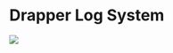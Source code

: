 # Drapper Log System

<div>
  <img src="https://media.discordapp.net/attachments/543922373875859458/1007229341719081011/unknown.png"/>
</div>
